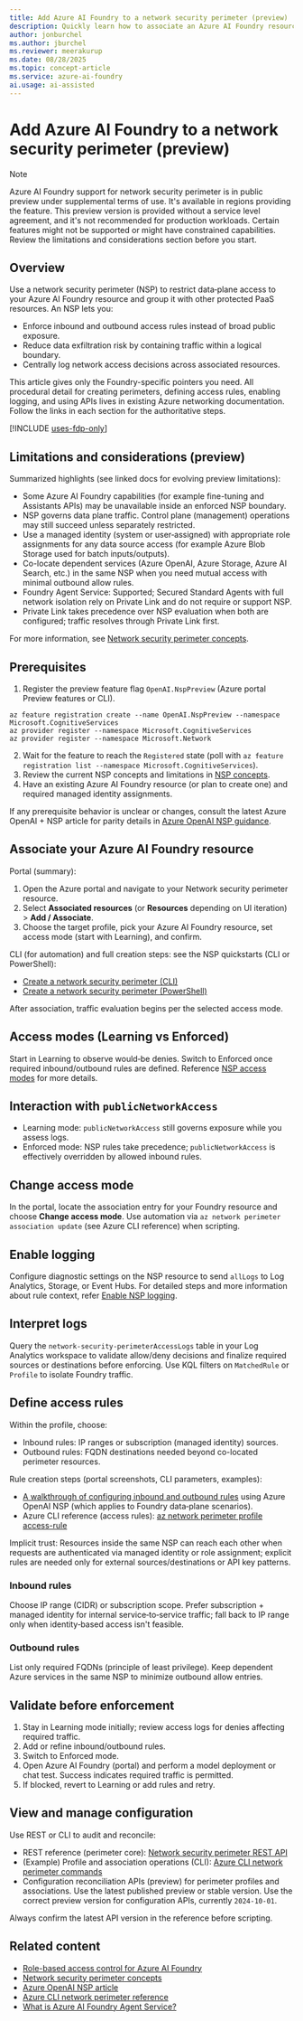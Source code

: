 ```yaml
---
title: Add Azure AI Foundry to a network security perimeter (preview)
description: Quickly learn how to associate an Azure AI Foundry resource with a network security perimeter and where to find detailed guidance for access rules, logging, and management.
author: jonburchel
ms.author: jburchel
ms.reviewer: meerakurup
ms.date: 08/28/2025
ms.topic: concept-article
ms.service: azure-ai-foundry
ai.usage: ai-assisted
---
```


# Add Azure AI Foundry to a network security perimeter (preview)

> [!NOTE]
> Azure AI Foundry support for network security perimeter is in public preview under supplemental terms of use. It's available in regions providing the feature. This preview version is provided without a service level agreement, and it's not recommended for production workloads. Certain features might not be supported or might have constrained capabilities. Review the limitations and considerations section before you start.

## Overview

Use a network security perimeter (NSP) to restrict data‑plane access to your Azure AI Foundry resource and group it with other protected PaaS resources. An NSP lets you:

- Enforce inbound and outbound access rules instead of broad public exposure.
- Reduce data exfiltration risk by containing traffic within a logical boundary.
- Centrally log network access decisions across associated resources.

This article gives only the Foundry-specific pointers you need. All procedural detail for creating perimeters, defining access rules, enabling logging, and using APIs lives in existing Azure networking documentation. Follow the links in each section for the authoritative steps.

[!INCLUDE [uses-fdp-only](../includes/uses-fdp-only.md)]

## Limitations and considerations (preview)

Summarized highlights (see linked docs for evolving preview limitations):

- Some Azure AI Foundry capabilities (for example fine-tuning and Assistants APIs) may be unavailable inside an enforced NSP boundary. 
- NSP governs data plane traffic. Control plane (management) operations may still succeed unless separately restricted.
- Use a managed identity (system or user‑assigned) with appropriate role assignments for any data source access (for example Azure Blob Storage used for batch inputs/outputs).
- Co-locate dependent services (Azure OpenAI, Azure Storage, Azure AI Search, etc.) in the same NSP when you need mutual access with minimal outbound allow rules.
- Foundry Agent Service: Supported; Secured Standard Agents with full network isolation rely on Private Link and do not require or support NSP.
- Private Link takes precedence over NSP evaluation when both are configured; traffic resolves through Private Link first.

For more information, see [Network security perimeter concepts](/azure/private-link/network-security-perimeter-concepts).

## Prerequisites

1. Register the preview feature flag `OpenAI.NspPreview` (Azure portal Preview features or CLI).
  ```azurecli-interactive
  az feature registration create --name OpenAI.NspPreview --namespace Microsoft.CognitiveServices
  az provider register --namespace Microsoft.CognitiveServices
  az provider register --namespace Microsoft.Network
  ```
2. Wait for the feature to reach the `Registered` state (poll with `az feature registration list --namespace Microsoft.CognitiveServices`).
3. Review the current NSP concepts and limitations in [NSP concepts](/azure/private-link/network-security-perimeter-concepts).
4. Have an existing Azure AI Foundry resource (or plan to create one) and required managed identity assignments.

If any prerequisite behavior is unclear or changes, consult the latest Azure OpenAI + NSP article for parity details in [Azure OpenAI NSP guidance](/azure/ai-foundry/openai/how-to/network-security-perimeter).

## Associate your Azure AI Foundry resource

Portal (summary):
1. Open the Azure portal and navigate to your Network security perimeter resource.
2. Select **Associated resources** (or **Resources** depending on UI iteration) > **Add / Associate**.
3. Choose the target profile, pick your Azure AI Foundry resource, set access mode (start with Learning), and confirm.

CLI (for automation) and full creation steps: see the NSP quickstarts (CLI or PowerShell):
- [Create a network security perimeter (CLI)](/azure/private-link/create-network-security-perimeter-cli)
- [Create a network security perimeter (PowerShell)](/azure/private-link/create-network-security-perimeter-powershell)

After association, traffic evaluation begins per the selected access mode.


## Access modes (Learning vs Enforced)

Start in Learning to observe would‑be denies. Switch to Enforced once required inbound/outbound rules are defined. Reference [NSP access modes](/azure/private-link/network-security-perimeter-concepts#access-modes) for more details.

## Interaction with `publicNetworkAccess`

- Learning mode: `publicNetworkAccess` still governs exposure while you assess logs.
- Enforced mode: NSP rules take precedence; `publicNetworkAccess` is effectively overridden by allowed inbound rules.

## Change access mode

In the portal, locate the association entry for your Foundry resource and choose **Change access mode**. Use automation via `az network perimeter association update` (see Azure CLI reference) when scripting.

## Enable logging

Configure diagnostic settings on the NSP resource to send `allLogs` to Log Analytics, Storage, or Event Hubs. For detailed steps and more information about rule context, refer [Enable NSP logging](/azure/azure-monitor/fundamentals/network-security-perimeter#add-a-network-security-perimeter-inbound-access-rule).

## Interpret logs

Query the `network-security-perimeterAccessLogs` table in your Log Analytics workspace to validate allow/deny decisions and finalize required sources or destinations before enforcing. Use KQL filters on `MatchedRule` or `Profile` to isolate Foundry traffic.


## Define access rules

Within the profile, choose:
- Inbound rules: IP ranges or subscription (managed identity) sources.
- Outbound rules: FQDN destinations needed beyond co-located perimeter resources.

Rule creation steps (portal screenshots, CLI parameters, examples):
- [A walkthrough of configuring inbound and outbound rules](/azure/ai-foundry/openai/how-to/network-security-perimeter#add-an-access-rule-for-your-azure-openai-service) using Azure OpenAI NSP (which applies to Foundry data‑plane scenarios).
- Azure CLI reference (access rules): [az network perimeter profile access-rule](/cli/azure/network/perimeter/profile/access-rule?view=azure-cli-latest&preserve-view=true)

Implicit trust: Resources inside the same NSP can reach each other when requests are authenticated via managed identity or role assignment; explicit rules are needed only for external sources/destinations or API key patterns.

### Inbound rules

Choose IP range (CIDR) or subscription scope. Prefer subscription + managed identity for internal service‑to‑service traffic; fall back to IP range only when identity‑based access isn't feasible.

### Outbound rules

List only required FQDNs (principle of least privilege). Keep dependent Azure services in the same NSP to minimize outbound allow entries.

## Validate before enforcement

1. Stay in Learning mode initially; review access logs for denies affecting required traffic.
2. Add or refine inbound/outbound rules.
3. Switch to Enforced mode.
4. Open Azure AI Foundry (portal) and perform a model deployment or chat test. Success indicates required traffic is permitted.
5. If blocked, revert to Learning or add rules and retry.

## View and manage configuration

Use REST or CLI to audit and reconcile:
- REST reference (perimeter core): [Network security perimeter REST API](/rest/api/network-security-perimeter/)
- (Example) Profile and association operations (CLI): [Azure CLI network perimeter commands](/cli/azure/network/perimeter?view=azure-cli-latest&preserve-view=true)
- Configuration reconciliation APIs (preview) for perimeter profiles and associations. Use the latest published preview or stable version. Use the correct preview version for configuration APIs, currently `2024-10-01`.

Always confirm the latest API version in the reference before scripting.


## Related content

- [Role-based access control for Azure AI Foundry](../concepts/rbac-azure-ai-foundry.md)
- [Network security perimeter concepts](/azure/private-link/network-security-perimeter-concepts)
- [Azure OpenAI NSP article](/azure/ai-foundry/openai/how-to/network-security-perimeter)
- [Azure CLI network perimeter reference](/cli/azure/network/perimeter?view=azure-cli-latest&preserve-view=true)
- [What is Azure AI Foundry Agent Service?](../agents/overview.md)
